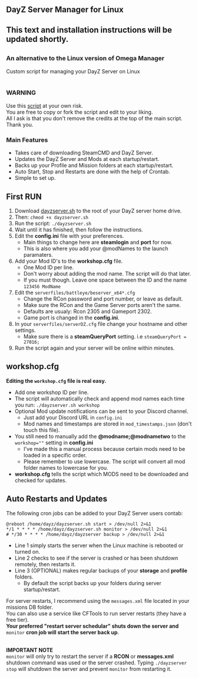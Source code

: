 ## DayZ Server Manager for Linux
## 
## This text and installation instructions will be updated shortly.
##
### An alternative to the Linux version of Omega Manager
Custom script for managing your DayZ Server on Linux <br/>
<br/>

### WARNING
Use this [script](https://github.com/neorule/StandAlone_DayZ_Linux_Server_Script/blob/main/dayzserver.sh) at your own risk.<br/>
You are free to copy or fork the script and edit to your liking.<br/>
All I ask is that you don't remove the credits at the top of the main script. Thank you.

### Main Features
- Takes care of downloading SteamCMD and DayZ Server.
- Updates the DayZ Server and Mods at each startup/restart.
- Backs up your Profile and Mission folders at each startup/restart.
- Auto Start, Stop and Restarts are done with the help of Crontab.
- Simple to set up.

## First RUN
1. Download [dayzserver.sh](https://github.com/neorule/StandAlone_DayZ_Linux_Server_Script/blob/main/dayzserver.sh) to the root of your DayZ server home drive.
2. Then: `chmod +x dayzserver.sh`
3. Run the script: `./dayzserver.sh`
4. Wait until it has finished, then follow the instructions.
5. Edit the **config.ini** file with your preferences.
   - Main things to change here are **steamlogin** and **port** for now.
   - This is also where you add your @modNames to the launch paramaters. 
7. Add your Mod ID's to the **workshop.cfg** file.
   - One Mod ID per line. 
   - Don't worry about adding the mod name. The script will do that later.
   - If you must though. Leave one space between the ID and the name `123456 ModName`
8. Edit the `serverfiles/battleye/beserver_x64*.cfg`
   - Change the RCon password and port number, or leave as default.
   - Make sure the RCon and the Game Server ports aren't the same.
   - Defaults are usualy: Rcon 2305 and Gameport 2302.
   - Game port is changed in the **config.ini**.
9. In your `serverfiles/serverDZ.cfg` file change your hostname and other settings.
   - Make sure there is a **steamQueryPort** setting. i.e `steamQueryPort = 27016;`
10. Run the script again and your server will be online within minutes.

## workshop.cfg 
**Editing the `workshop.cfg` file is real easy.**<br/>
- Add one workshop ID per line.<br/>
- The script will automatically check and append mod names each time you run: `./dayzserver.sh workshop`<br/>
- Optional Mod update notifications can be sent to your Discord channel. <br/>
   - Just add your Discord URL in `config.ini`
   - Mod names and timestamps are stored in `mod_timestamps.json` (don't touch this file).
- You still need to manually add the **@modname;@modnametwo** to the `workshop=""` setting in **config.ini**
   - I've made this a manual process because certain mods need to be loaded in a specific order.
   - Please remember to use lowercase. The script will convert all mod folder names to lowercase for you.
- **workshop.cfg** tells the script which MODS need to be downloaded and checked for updates.

## Auto Restarts and Updates
The following cron jobs can be added to your DayZ Server users contab:<br/>
```
@reboot /home/dayz/dayzserver.sh start > /dev/null 2>&1
*/1 * * * * /home/dayz/dayzserver.sh monitor > /dev/null 2>&1
# */30 * * * * /home/dayz/dayzserver backup > /dev/null 2>&1
```
- Line 1 simply starts the server when the Linux machine is rebooted or turned on.
- Line 2 checks to see if the server is crashed or has been shutdown remotely, then restarts it.
- Line 3 (OPTIONAL) makes regular backups of your **storage** and **profile** folders.
   - By default the script backs up your folders during server startup/restart. 

For server restarts, I recommend using the `messages.xml` file located in your missions DB folder.<br/>
You can also use a service like CFTools to run server restarts (they have a free tier).<br/>
**Your preferred "restart server schedular" shuts down the server and** `monitor` **cron job will start the server back up**.<br/><br/>

**IMPORTANT NOTE**<br/> `monitor` will only try to restart the server if a **RCON** or **messages.xml** shutdown command was used or the server crashed. Typing `./dayzserver stop` will shutdown the server and prevent `monitor` from restarting it. 
